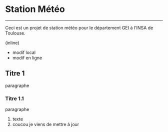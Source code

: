 
# Station Météo
---
Ceci est un projet de station météo pour le département GEI à l'INSA de Toulouse.


\(inline\)

- modif local
- modif en ligne

## Titre 1
paragraphe

### Titre 1.1
paragraphe

1. texte
2. coucou je viens de mettre à jour
